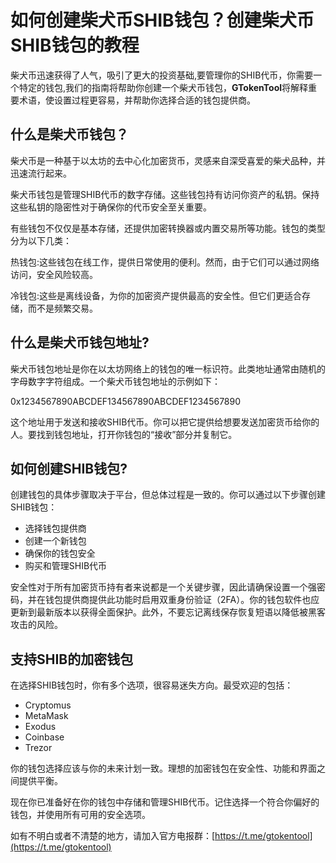 # 如何创建柴犬币SHIB钱包？创建柴犬币SHIB钱包的教程

柴犬币迅速获得了人气，吸引了更大的投资基础,要管理你的SHIB代币，你需要一个特定的钱包,我们的指南将帮助你创建一个柴犬币钱包，**GTokenTool**将解释重要术语，使设置过程更容易，并帮助你选择合适的钱包提供商。

## 什么是柴犬币钱包？

柴犬币是一种基于以太坊的去中心化加密货币，灵感来自深受喜爱的柴犬品种，并迅速流行起来。

柴犬币钱包是管理SHIB代币的数字存储。这些钱包持有访问你资产的私钥。保持这些私钥的隐密性对于确保你的代币安全至关重要。

有些钱包不仅仅是基本存储，还提供加密转换器或内置交易所等功能。钱包的类型分为以下几类：

热钱包:这些钱包在线工作，提供日常使用的便利。然而，由于它们可以通过网络访问，安全风险较高。

冷钱包:这些是离线设备，为你的加密资产提供最高的安全性。但它们更适合存储，而不是频繁交易。

## 什么是柴犬币钱包地址?

柴犬币钱包地址是你在以太坊网络上的钱包的唯一标识符。此类地址通常由随机的字母数字字符组成。一个柴犬币钱包地址的示例如下：

0x1234567890ABCDEF134567890ABCDEF1234567890

这个地址用于发送和接收SHIB代币。你可以把它提供给想要发送加密货币给你的人。要找到钱包地址，打开你钱包的“接收”部分并复制它。

## 如何创建SHIB钱包?

创建钱包的具体步骤取决于平台，但总体过程是一致的。你可以通过以下步骤创建SHIB钱包：

* 选择钱包提供商
* 创建一个新钱包
* 确保你的钱包安全
* 购买和管理SHIB代币

安全性对于所有加密货币持有者来说都是一个关键步骤，因此请确保设置一个强密码，并在钱包提供商提供此功能时启用双重身份验证（2FA）。你的钱包软件也应更新到最新版本以获得全面保护。此外，不要忘记离线保存恢复短语以降低被黑客攻击的风险。

## 支持SHIB的加密钱包

在选择SHIB钱包时，你有多个选项，很容易迷失方向。最受欢迎的包括：

* Cryptomus
* MetaMask
* Exodus
* Coinbase
* Trezor

你的钱包选择应该与你的未来计划一致。理想的加密钱包在安全性、功能和界面之间提供平衡。

现在你已准备好在你的钱包中存储和管理SHIB代币。记住选择一个符合你偏好的钱包，并使用所有可用的安全选项。

如有不明白或者不清楚的地方，请加入官方电报群：[https://t.me/gtokentool](https://t.me/gtokentool)
